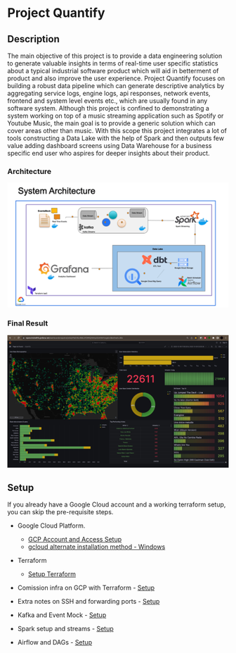 # Project Quantify

## Description

The main objective of this project is to provide a data engineering solution to generate valuable insights in terms of real-time user specific statistics about a typical industrial software product which will aid in betterment of product and also improve the user experience. Project Quantify focuses on building a robust data pipeline  which can generate descriptive analytics by aggregating service logs, engine logs, api responses, network events, frontend and system level events etc., which are usually found in any software system. Although this project is confined to demonstrating a system working on top of a music streaming application such as Spotify or Youtube Music, the main goal is to provide a generic solution which can cover areas other than music. With this scope this project integrates a lot of tools constructing a Data Lake with the help of Spark and then outputs few value adding dashboard screens using Data Warehouse for a business specific end user who aspires for deeper insights about their product.

### Architecture

![quantify-architecture](images/architecture.png)

### Final Result

![dashboard](images/dashboard.png)
## Setup


If you already have a Google Cloud account and a working terraform setup, you can skip the pre-requisite steps.

- Google Cloud Platform. 
  - [GCP Account and Access Setup](setup/gcp.md)
  - [gcloud alternate installation method - Windows](https://github.com/DataTalksClub/data-engineering-zoomcamp/blob/main/week_1_basics_n_setup/1_terraform_gcp/windows.md#google-cloud-sdk)
- Terraform
  - [Setup Terraform](https://github.com/DataTalksClub/data-engineering-zoomcamp/blob/main/week_1_basics_n_setup/1_terraform_gcp/windows.md#terraform)

- Comission infra on GCP with Terraform - [Setup](setup/terraform.md)
- Extra notes on SSH and forwarding ports - [Setup](setup/ssh.md)
- Kafka and Event Mock - [Setup](setup/kafka.md)
- Spark setup and streams - [Setup](setup/spark.md)
- Airflow and DAGs - [Setup](setup/airflow.md)
